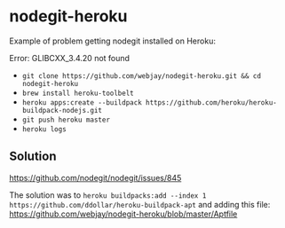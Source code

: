 # nodegit-heroku

Example of problem getting nodegit installed on Heroku:

Error: GLIBCXX_3.4.20 not found

- `git clone https://github.com/webjay/nodegit-heroku.git && cd nodegit-heroku`
- `brew install heroku-toolbelt`
- `heroku apps:create --buildpack https://github.com/heroku/heroku-buildpack-nodejs.git`
- `git push heroku master`
- `heroku logs`

## Solution

https://github.com/nodegit/nodegit/issues/845

The solution was to `heroku buildpacks:add --index 1 https://github.com/ddollar/heroku-buildpack-apt` and adding this file:
https://github.com/webjay/nodegit-heroku/blob/master/Aptfile
